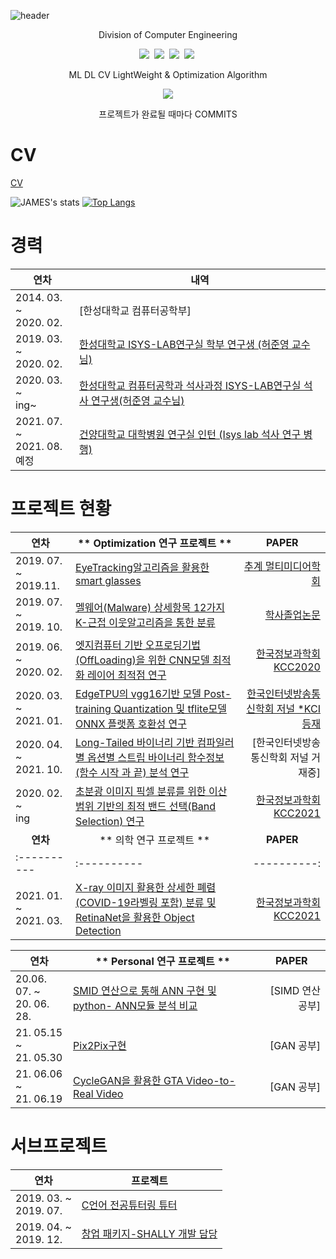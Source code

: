 ![header](https://capsule-render.vercel.app/api?type=waving&color=auto&height=300&width="3000"&section=header&text=Duhyeuk%20Chang&fontSize=90&animation=fadeIn&fontAlignY=38&desc=Profile%20CV%20&descAlignY=51&descAlign=62)
<p align='center'> Division of Computer Engineering </p>
 
 <p align="center">
  <img src="https://img.shields.io/badge/Python-3766AB?style=flat-square&logo=Python&logoColor=white"/></a>&nbsp  
  <img src="https://img.shields.io/badge/Jupyter-F37626?style=flat-square&logo=jupyter&logoColor=white"/></a>&nbsp 
  <img src="https://img.shields.io/badge/C/C++-4479A1?style=flat-square&logo=C/c++&logoColor=white"/></a>&nbsp 
  <img src="https://img.shields.io/badge/HTML-2C2255?style=flat-square&logo=HTML&logoColor=white"/></a>&nbsp </p>
<p align='center'> ML DL CV LightWeight & Optimization Algorithm </p>
<p align='center'>
  <a href="https://github.com/kyechan99/capsule-render/labels/Idea">
    <img src="https://img.shields.io/badge/IDEA%20ISSUE%20-%23F7DF1E.svg?&style=for-the-badge&&logoColor=white"/>
  </a>
  <p align='center'> 프로젝트가 완료될 때마다  COMMITS </p>
</p>

# CV
<a href="https://drive.google.com/file/d/1vEpvAswI7v8M56rOgQ3i7VlVsyPGGRJ9/view?usp=sharing">CV</a>


![JAMES's stats](https://github-readme-stats.vercel.app/api?username=justin95214&show_icons=true&theme=radical)
[![Top Langs](https://github-readme-stats.vercel.app/api/top-langs/?username=justin95214&layout=compact)](https://github.com/anuraghazra/github-readme-stats)


# 경력
|  <center> **연차** </center> |  <center> **내역** </center> |
|:----------|:----------|
|2014. 03. ~<br>2020. 02. |  [한성대학교 컴퓨터공학부]|
|2019. 03. ~<br>2020. 02. |  [한성대학교 ISYS-LAB연구실 학부 연구생 (허준영 교수님)](https://isyslab.github.io/)  |
|2020. 03. ~<br>ing~ |  [한성대학교 컴퓨터공학과 석사과정 ISYS-LAB연구실 석사 연구생(허준영 교수님)](https://jyheo.github.io/)  |
|2021. 07. ~<br>2021. 08.예정 |  [건양대학교 대학병원 연구실 인턴 (Isys lab 석사 연구 병행)]()  |


# 프로젝트 현황

|  <center> **연차** </center> |  <center> ** Optimization 연구 프로젝트 ** </center> |  <center> **PAPER** </center> |
|:----------|:----------|----------:|
|2019. 07. ~<br>2019.11. |  [EyeTracking알고리즘을 활용한 smart glasses](https://github.com/justin95214/Eyetracking_SmartGlass) |[추계 멀티미디어학회](https://github.com/justin95214/Eyetracking_SmartGlass/tree/master/%EB%85%BC%EB%AC%B8%2C%20%ED%8F%AC%EC%8A%A4%ED%84%B0%2C%20%ED%8C%9C%ED%94%8C%EB%A0%9B%2C%20%EB%B3%B4%EA%B3%A0%EC%84%9C) |
|2019. 07. ~<br>2019. 10. |  [멜웨어(Malware) 상세항목 12가지 K-근접 이웃알고리즘을 통한 분류](https://github.com/justin95214/Malware_detection)  | [학사졸업논문](https://github.com/justin95214/Malware_detection/blob/master/1491031%EC%A1%B8%EC%97%85%EB%85%BC%EB%AC%B8.pdf) |
|2019. 06. ~<br>2020. 02. |  [엣지컴퓨터 기반 오프로딩기법(OffLoading)을 위한 CNN모델 최적화 레이어 최적점 연구](https://github.com/justin95214/EgeTPU-GPU-Coral-Accelerator)  |[한국정보과학회 KCC2020](https://www.dbpia.co.kr/Journal/articleDetail?nodeId=NODE09874644) |
|2020. 03. ~<br>2021. 01. |  [EdgeTPU의 vgg16기반 모델 Post-training Quantization 및 tflite모델 ONNX 플랫폼 호환성 연구](https://github.com/justin95214/ONNX-Convert)  |[한국인터넷방송통신학회 저널 *KCI등재](https://www.earticle.net/Article/A391000) |
|2020. 04. ~<br>2021. 10. |  [Long-Tailed 바이너리 기반 컴파일러별 옵션별 스트립 바이너리 함수정보(함수 시작 과 끝) 분석 연구](https://github.com/justin95214/Extraction-Function-Info-Stripped-Binaries-using-BiRNN)  |[한국인터넷방송통신학회 저널 거재중] |
|2020. 02. ~<br>ing       |  [초분광 이미지 픽셀 분류를 위한 이산 범위 기반의 최적 밴드 선택(Band Selection) 연구](https://github.com/justin95214/HyperSpectral-Image-Band-Selection-Algorithm)  |[한국정보과학회 KCC2021](https://www.kiise.or.kr/conference/kcc/2021/)|
|<center> **연차** </center> |  <center> ** 의학 연구 프로젝트 ** </center> |  <center> **PAPER** </center> |
|:----------|:----------|----------:|
|2021. 01. ~<br>2021. 03. |  [X-ray 이미지 활용한 상세한 폐렴(COVID-19라벨링 포함) 분류 및 RetinaNet을 활용한 Object Detection](https://github.com/justin95214/Eagle-Eye-Pneumonia-Detection)  |[한국정보과학회 KCC2021](https://www.kiise.or.kr/conference/kcc/2021/)|


|  <center> **연차** </center> |  <center> ** Personal 연구 프로젝트 ** </center> |  <center> **PAPER** </center> |
|:----------|:----------|----------:|
|20.06. 07. ~<br>20. 06. 28. |  [SMID 연산으로 통해 ANN 구현 및 python- ANN모듈 분석 비교](https://github.com/justin95214/Intel-SIMD)  |[SIMD 연산 공부]|
|21. 05.15 ~<br>21. 05.30      |  [Pix2Pix구현](https://github.com/justin95214/Pix2Pix)  |[GAN 공부]|
|21. 06.06 ~<br>21. 06.19      |  [CycleGAN을 활용한 GTA Video-to-Real Video](https://github.com/justin95214/CycleGAN-GTA-to-Real-Image)  |[GAN 공부]|



# 서브프로젝트 
|  <center> **연차** </center> |  <center> **프로젝트** </center> |
|:----------|:----------|
|2019. 03. ~<br>2019. 07. |  [C언어 전공튜터링 튜터](https://github.com/justin95214/justin95214/blob/main/img/%ED%8A%9C%ED%84%B0%EB%A7%81.png)  |
|2019. 04. ~<br>2019. 12. |  [창업 패키지-SHALLY 개발 담당](https://github.com/justin95214/HTML-PHP-manager-homepage)  |


